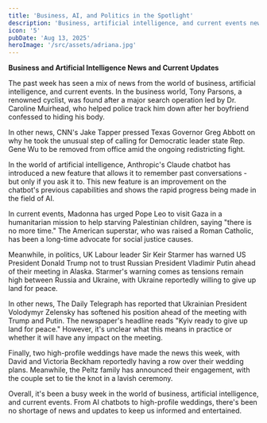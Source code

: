 ```yaml
---
title: 'Business, AI, and Politics in the Spotlight'
description: 'Business, artificial intelligence, and current events news.'
icon: '5'
pubDate: 'Aug 13, 2025'
heroImage: '/src/assets/adriana.jpg'
---
```


**Business and Artificial Intelligence News and Current Updates**

The past week has seen a mix of news from the world of business, artificial intelligence, and current events. In the business world, Tony Parsons, a renowned cyclist, was found after a major search operation led by Dr. Caroline Muirhead, who helped police track him down after her boyfriend confessed to hiding his body.

In other news, CNN's Jake Tapper pressed Texas Governor Greg Abbott on why he took the unusual step of calling for Democratic leader state Rep. Gene Wu to be removed from office amid the ongoing redistricting fight.

In the world of artificial intelligence, Anthropic's Claude chatbot has introduced a new feature that allows it to remember past conversations - but only if you ask it to. This new feature is an improvement on the chatbot's previous capabilities and shows the rapid progress being made in the field of AI.

In current events, Madonna has urged Pope Leo to visit Gaza in a humanitarian mission to help starving Palestinian children, saying "there is no more time." The American superstar, who was raised a Roman Catholic, has been a long-time advocate for social justice causes.

Meanwhile, in politics, UK Labour leader Sir Keir Starmer has warned US President Donald Trump not to trust Russian President Vladimir Putin ahead of their meeting in Alaska. Starmer's warning comes as tensions remain high between Russia and Ukraine, with Ukraine reportedly willing to give up land for peace.

In other news, The Daily Telegraph has reported that Ukrainian President Volodymyr Zelensky has softened his position ahead of the meeting with Trump and Putin. The newspaper's headline reads "Kyiv ready to give up land for peace." However, it's unclear what this means in practice or whether it will have any impact on the meeting.

Finally, two high-profile weddings have made the news this week, with David and Victoria Beckham reportedly having a row over their wedding plans. Meanwhile, the Peltz family has announced their engagement, with the couple set to tie the knot in a lavish ceremony.

Overall, it's been a busy week in the world of business, artificial intelligence, and current events. From AI chatbots to high-profile weddings, there's been no shortage of news and updates to keep us informed and entertained.
